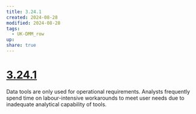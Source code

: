 ```yaml
---
title: 3.24.1
created: 2024-08-28
modified: 2024-08-28
tags:
  - UK-DMM_row
up: 
share: true
---
```

# [3.24.1](3.24.1.md)

Data tools are only used for operational requirements. Analysts frequently spend time on labour-intensive workarounds to meet user needs due to inadequate analytical capability of tools.
